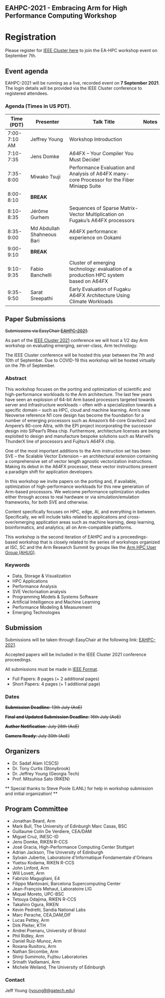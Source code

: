## EAHPC-2021 - Embracing Arm for High Performance Computing Workshop

# Registration

Please register for [IEEE Cluster here](https://clustercomp.org/2021/registration/) to join the EA-HPC workshop event on September 7th.

## Event agenda

EAHPC-2021 will be running as a live, recorded event on **7 September 2021**. The login details will be provided via the IEEE Cluster conference to registered attendees.

### Agenda (Times in US PDT). 

| Time (PDT)   | Presenter                   | Talk Title                                                   |   Notes   | 
| ------------ | --------------------------- | ------------------------------------------------------------ | ---- | 
| 7:00-7:10 AM | Jeffrey Young               | Workshop Introduction                                        |      | 
| 7:10-7:35    | Jens Domke                  | A64FX – Your  Compiler You Must Decide!                      |      |  
| 7:35-8:00    | Miwako Tsuji                | Performance  Evaluation and Analysis of A64FX many-core Processor for the Fiber Miniapp  Suite |      | 
| 8:00-8:10    | **BREAK**                   |                                                              |      |    
| 8:10-8:35    | Jérôme  Gurhem              | Sequences of Sparse  Matrix-Vector Multiplication on Fugaku’s A64FX processors |      |  
| 8:35-9:00    | Md Abdullah  Shahneous Bari | A64FX performance:  experience on Ookami                     |      |  
| 9:00-9:10    | **BREAK**                   |                                                              |      |    
| 9:10-9:35    | Fabio Banchelli             | Cluster of emerging  technology: evaluation of a production HPC system based on A64FX |      | 
| 9:35-9:50    | Sarat Sreepathi             | Early Evaluation of  Fugaku A64FX Architecture Using Climate Workloads |      |  


## Paper Submissions 

~~Submissions via EasyChair [EAHPC-2021](https://easychair.org/conferences/?conf=eahpc2021).~~

As part of the [IEEE Cluster 2021](https://clustercomp.org/2021/) conference we will host a 1/2 day Arm workshop on evaluating emerging, server-class, Arm technology.

The IEEE Cluster conference will be hosted this year between the 7th and 10th of September. Due to COVID-19 this workshop will be hosted virtually on the 7th of September.

### Abstract
This workshop focuses on the porting and optimization of scientific and high-performance workloads to the Arm architecture. The last few years have seen an explosion of 64-bit Arm based processors targeted towards server and infrastructure workloads – often with a specialization towards a specific domain – such as HPC, cloud and machine learning.
Arm’s new Neoverse reference N1 core design has become the foundation for a number of emerging processors such as Amazon’s 64-core Graviton2 and Ampere’s 80-core Altra, with the EPI project incorporating the successor design into SiPearl’s Rhea chip. Furthermore, architecture licenses are being exploited to design and manufacture bespoke solutions such as Marvell’s ThunderX line of processors and Fujitsu’s A64FX chip.

One of the most important additions to the Arm instruction set has been SVE – the Scalable Vector Extension – an architectural extension containing a comprehensive set of vector length agnostic vectorization instructions. Making its debut in the A64FX processor, these vector instructions present a paradigm shift for application developers.

In this workshop we invite papers on the porting and, if available, optimization of high-performance workloads for this new generation of Arm-based processors. We welcome performance optimization studies either through access to real hardware or via simulation/emulation frameworks, for both SVE and otherwise.

Content specifically focuses on HPC, edge, AI, and everything in between. Specifically, we will include talks related to applications and cross-over/emerging application areas such as machine learning, deep learning, bioinformatics, and analytics; all on Arm-compatible platforms.

This workshop is the second iteration of EAHPC and is a proceedings-based workshop that is closely related to the series of workshops organized at ISC, SC and the Arm Research Summit by groups like the [Arm HPC User Group (AHUG)](a-hug.org).

### Keywords

* Data, Storage & Visualization
* HPC Applications
* Performance Analysis
* SVE Vectorisation analysis
* Programming Models & Systems Software
* Artificial Intelligence and Machine Learning
* Performance Modeling & Measurement
* Emerging Technologies

## Submission


Submissions will be taken through EasyChair at the following link: [EAHPC-2021](https://easychair.org/conferences/?conf=eahpc2021).

Accepted papers will be included in the IEEE Cluster 2021 conference proceedings.

All submissions must be made in [IEEE Format](https://www.ieee.org/conferences/publishing/templates.html). 

* Full Papers: 8 pages (+ 2 additional pages)
* Short Papers: 4 pages (+ 1 additional page)

### Dates

~~**Submission Deadline**: 13th July (AoE)~~

~~**Final and Updated Submission Deadline**: 16th July (AoE)~~

~~**Author Notification**: July 28th (AoE)~~

~~**Camera Ready**: July 30th (AoE)~~

## Organizers

* Dr. Sadaf Alam (CSCS)
* Dr. Tony Curtis (Stonybrook)
* Dr. Jeffrey Young (Georgia Tech)
* Prof. Mitsuhisa Sato (RIKEN)

** Special thanks to Steve Poole (LANL) for help in workshop submission and initial organization! **

## Program Committee

- Jonathan Beard, Arm
- Mark Bull, The University of Edinburgh
  Marc Casas, BSC
- Guillaume Colin De Verdiere, CEA/DAM
- Miguel Cruz, INESC-ID
- Jens Domke, RIKEN R-CCS
- José Gracia, High-Performance Computing Center Stuttgart
- Adrian Jackson, The University of Edinburgh
- Sylvain Jubertie, Laboratoire d'Informatique Fondamentale d'Orleans
- Yuetsu Kodama, RIKEN R-CCS
- John Linford, Arm
- Will Lovett, Arm
- Fabrizio Magugliani, E4
- Filippo Mantovani, Barcelona Supercomputing Center
- Jean-François Mehaut, Laboratoire LIG
- Miquel Moreto, UPC-BSC
- Tetsuya Odajima, RIKEN R-CCS
- Takahiro Ogura, RIKEN
- Kevin Pedretti, Sandia National Labs
- Marc Perache, CEA,DAM,DIF
- Lucas Pettey, Arm
- Dirk Pleiter, KTH
- Andrei Poenaru, University of Bristol
- Phil Ridley, Arm
- Daniel Ruiz-Munoz, Arm
- Roxana Rusitoru, Arm
- Nathan Sircombe, Arm
- Shinji Sumimoto, Fujitsu Laboratories
- Srinath Vadlamani, Arm
- Michele Weiland, The University of Edinburgh


### Contact
Jeff Young (jyoung9@gatech.edu)

